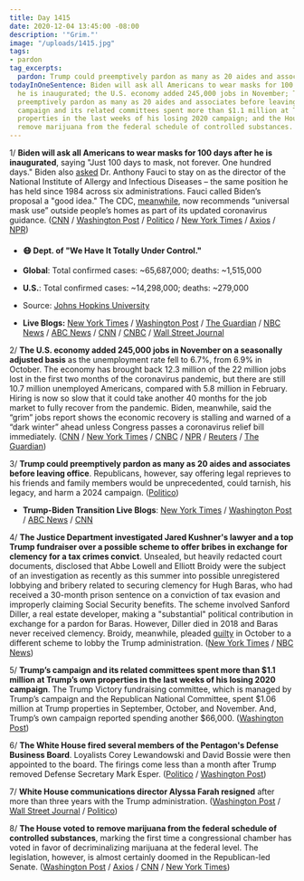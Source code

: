 ```yaml
---
title: Day 1415
date: 2020-12-04 13:45:00 -08:00
description: '"Grim."'
image: "/uploads/1415.jpg"
tags:
- pardon
tag_excerpts:
  pardon: Trump could preemptively pardon as many as 20 aides and associates before leaving office. Republicans, however, say offering legal reprieves to his friends and family members would be unprecedented, could tarnish, his legacy, and harm a 2024 campaign.
todayInOneSentence: Biden will ask all Americans to wear masks for 100 days after
  he is inaugurated; the U.S. economy added 245,000 jobs in November; Trump could
  preemptively pardon as many as 20 aides and associates before leaving office; Trump’s
  campaign and its related committees spent more than $1.1 million at Trump’s own
  properties in the last weeks of his losing 2020 campaign; and the House voted to
  remove marijuana from the federal schedule of controlled substances.
---
```


1/ **Biden will ask all Americans to wear masks for 100 days after he is inaugurated**, saying "Just 100 days to mask, not forever. One hundred days." Biden also [asked](https://www.politico.com/news/2020/12/03/biden-fauci-covid-team-442739) Dr. Anthony Fauci to stay on as the director of the National Institute of Allergy and Infectious Diseases – the same position he has held since 1984 across six administrations. Fauci called Biden’s proposal a "good idea." The CDC, [meanwhile](https://www.washingtonpost.com/health/2020/12/04/cdc-mask-guidance-indoors/), now recommends “universal mask use” outside people’s homes as part of its updated coronavirus guidance. ([CNN](https://www.cnn.com/2020/12/03/politics/biden-harris-interview-jake-tapper/index.html) / [Washington Post](https://www.washingtonpost.com/nation/2020/12/04/coronavirus-covid-live-updates-us/) / [Politico](https://www.politico.com/news/2020/12/04/fauci-praises-biden-mask-plan-442799) / [New York Times](https://www.nytimes.com/2020/12/04/us/politics/biden-fauci-masks-virus.html) / [Axios](https://www.axios.com/fauci-biden-chief-medical-officer-851a63e4-5956-4919-add7-c75754e0f26c.html) / [NPR](https://www.npr.org/sections/biden-transition-updates/2020/12/03/942449884/biden-asks-dr-fauci-to-join-his-team-will-urge-100-days-of-mask-wearing))

* #### 😷 Dept. of "We Have It Totally Under Control."

* **Global**: Total confirmed cases: \~65,687,000; deaths: \~1,515,000

* **U.S.**: Total confirmed cases: \~14,298,000; deaths: \~279,000

* Source: [Johns Hopkins University](https://coronavirus.jhu.edu/map.html)

* **Live Blogs:** [New York Times](https://www.nytimes.com/live/2020/12/04/world/covid-19-coronavirus) / [Washington Post](https://www.washingtonpost.com/nation/2020/12/04/coronavirus-covid-live-updates-us/) / [The Guardian](https://www.theguardian.com/us-news/live/2020/dec/04/us-coronavirus-covid-19-record-deaths-cases-donald-trump-joe-biden-us-election-live-updates) / [NBC News](https://www.nbcnews.com/news/us-news/live-blog/2020-12-4-covid-live-updates-vaccine-news-n1249972) / [ABC News](https://abcnews.go.com/Health/live-updates/coronavirus/?id=74456908) / [CNN](https://www.cnn.com/world/live-news/coronavirus-pandemic-12-04-20-intl/index.html) / [CNBC](https://www.cnbc.com/2020/12/04/coronavirus-live-updates.html) / [Wall Street Journal](https://www.wsj.com/livecoverage/latest-updates/covid?mod=hp_theme_coronavirus-ribbon)

2/ **The U.S. economy added 245,000 jobs in November on a seasonally adjusted basis** as the unemployment rate fell to 6.7%, from 6.9% in October. The economy has brought back 12.3 million of the 22 million jobs lost in the first two months of the coronavirus pandemic, but there are still 10.7 million unemployed Americans, compared with 5.8 million in February. Hiring is now so slow that it could take another 40 months for the job market to fully recover from the pandemic. Biden, meanwhile, said the “grim” jobs report shows the economic recovery is stalling and warned of a “dark winter” ahead unless Congress passes a coronavirus relief bill immediately. ([CNN](https://www.cnn.com/2020/12/04/economy/jobs-report-november-2020/index.html) / [New York Times](https://www.nytimes.com/live/2020/12/04/business/us-economy-coronavirus/us-employers-added-245000-jobs-in-november-a-fifth-month-of-tapering-amid-a-coronavirus-surge) / [CNBC](https://www.cnbc.com/2020/12/04/jobs-report-november-2020.html) / [NPR](https://www.npr.org/sections/coronavirus-live-updates/2020/12/04/942114022/job-growth-slows-sharply-in-november-as-pandemic-takes-toll-on-economy) / [Reuters](https://www.reuters.com/article/usa-biden/biden-says-jobs-report-is-grim-warns-of-dark-winter-as-covid-19-rages-idUSL1N2IK22Y) / [The Guardian](https://www.theguardian.com/us-news/live/2020/dec/04/us-coronavirus-covid-19-record-deaths-cases-donald-trump-joe-biden-us-election-live-updates?page=with:block-5fca9f1e8f08a20e617d7168#block-5fca9f1e8f08a20e617d7168))

3/ **Trump could preemptively pardon as many as 20 aides and associates before leaving office**. Republicans, however, say offering legal reprieves to his friends and family members would be unprecedented, could tarnish, his legacy, and harm a 2024 campaign. ([Politico](https://www.politico.com/news/2020/12/03/trump-considers-more-pardons-442727))

* **Trump-Biden Transition Live Blogs**: [New York Times](https://www.nytimes.com/live/2020/12/04/us/joe-biden-trump/) / [Washington Post](https://www.washingtonpost.com/politics/2020/12/04/joe-biden-trump-transition-live-updates/) / [ABC News](https://abcnews.go.com/Politics/live-updates/2020-election-vote-results-court-transition/?id=74449971) / [CNN](https://www.cnn.com/politics/live-news/biden-trump-us-election-news-12-04-20/index.html)

4/ **The Justice Department investigated Jared Kushner's lawyer and a top Trump fundraiser over a possible scheme to offer bribes in exchange for clemency for a tax crimes convict**. Unsealed, but heavily redacted court documents, disclosed that Abbe Lowell and Elliott Broidy were the subject of an investigation as recently as this summer into possible unregistered lobbying and bribery related to securing clemency for Hugh Baras, who had received a 30-month prison sentence on a conviction of tax evasion and improperly claiming Social Security benefits. The scheme involved Sanford Diller, a real estate developer, making a "substantial" political contribution in exchange for a pardon for Baras. However, Diller died in 2018 and Baras never received clemency. Broidy, meanwhile, pleaded [guilty](https://whatthefuckjusthappenedtoday.com/2020/10/08/day-1358/) in October to a different scheme to lobby the Trump administration. ([New York Times](https://www.nytimes.com/2020/12/03/us/pardon-elliott-broidy-abbe-lowell.html) / [NBC News](https://www.nbcnews.com/politics/justice-department/trump-fundraiser-kushner-lawyer-involved-effort-get-pardon-tax-evader-n1250006))

5/ **Trump’s campaign and its related committees spent more than $1.1 million at Trump’s own properties in the last weeks of his losing 2020 campaign**. The Trump Victory fundraising committee, which is managed by Trump’s campaign and the Republican National Committee, spent $1.06 million at Trump properties in September, October, and November. And, Trump’s own campaign reported spending another $66,000. ([Washington Post](https://www.washingtonpost.com/politics/2020/12/04/trump-spending-properties/))

6/ **The White House fired several members of the Pentagon's Defense Business Board**. Loyalists Corey Lewandowski and David Bossie were then appointed to the board. The firings come less than a month after Trump removed Defense Secretary Mark Esper. ([Politico](https://www.politico.com/news/2020/12/04/pentagon-fires-business-advisory-board-members-442892) / [Washington Post](https://www.washingtonpost.com/national-security/2020/12/04/trump-administration-appoints-loyalists-corey-lewandowski-david-bossie-defense-business-board/))

7/ **White House communications director Alyssa Farah resigned** after more than three years with the Trump administration. ([Washington Post](https://www.washingtonpost.com/politics/trump-farah-resign/2020/12/03/1623fa7a-3598-11eb-a997-1f4c53d2a747_story.html) / [Wall Street Journal](https://www.wsj.com/articles/white-house-communications-director-alyssa-farah-resigns-11607039208) / [Politico](https://www.politico.com/news/2020/12/03/white-house-comms-director-alyssa-farah-resigns-442712))

8/ **The House voted to remove marijuana from the federal schedule of controlled substances**, marking the first time a congressional chamber has voted in favor of decriminalizing marijuana at the federal level. The legislation, however, is almost certainly doomed in the Republican-led Senate. ([Washington Post](https://www.washingtonpost.com/powerpost/house-marijuana-republicans-election/2020/12/04/db2b00a8-35b0-11eb-8d38-6aea1adb3839_story.html) / [Axios](https://www.axios.com/house-marijuana-decriminalization-d760b042-e0ca-4e50-9e93-40de41acb86e.html) / [CNN](https://www.cnn.com/2020/12/04/politics/house-vote-more-act-marijuana-legislation/) / [New York Times](https://www.nytimes.com/2020/12/04/us/politics/house-marijuana.html))
